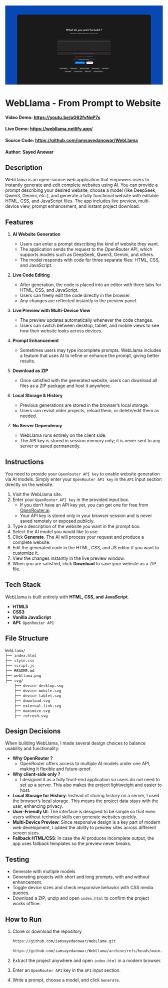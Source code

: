 ![WebLlama](https://raw.githubusercontent.com/iamsayedanowar/WebLlama/refs/heads/main/GRP.png)

# WebLlama - From Prompt to Website
#### Video Demo: https://youtu.be/pG62fvNqP7s
#### Live Demo: https://webllama.netlify.app/
#### Source Code: https://github.com/iamsayedanowar/WebLlama
#### Author: Sayed Anowar

## Description

WebLlama is an open-source web application that empowers users to instantly generate and edit complete websites using AI. You can provide a prompt describing your desired website, choose a model (like DeepSeek, Qwen3, Gemini, etc.), and generate a fully functional website with editable HTML, CSS, and JavaScript files. The app includes live preview, multi-device view, prompt enhancement, and instant project download.

## Features

1. **AI Website Generation**
   - Users can enter a prompt describing the kind of website they want.
   - The application sends the request to the OpenRouter API, which supports models such as DeepSeek, Qwen3, Gemini, and others.
   - The model responds with code for three separate files: HTML, CSS, and JavaScript.

2. **Live Code Editing**
   - After generation, the code is placed into an editor with three tabs for HTML, CSS, and JavaScript.
   - Users can freely edit the code directly in the browser.
   - Any changes are reflected instantly in the preview panel.

3. **Live Preview with Multi-Device View**
   - The preview updates automatically whenever the code changes.
   - Users can switch between desktop, tablet, and mobile views to see how their website looks across devices.

4. **Prompt Enhancement**
   - Sometimes users may type incomplete prompts. WebLlama includes a feature that uses AI to refine or enhance the prompt, giving better results.

5. **Download as ZIP**
   - Once satisfied with the generated website, users can download all files as a ZIP package and host it anywhere.

6. **Local Storage & History**
   - Previous generations are stored in the browser’s local storage.
   - Users can revisit older projects, reload them, or delete/edit them as needed.

7. **No Server Dependency**
   - WebLlama runs entirely on the client side.
   - The API key is stored in session memory only; it is never sent to any server or saved permanently.

## Instructions

You need to provide your `OpenRouter API key` to enable website generation via AI models. Simply enter your `OpenRouter API key` in the `API` input section directly on the website.

1. Visit the WebLlama site.
2. Enter your `OpenRouter API key` in the provided input box.
   - If you don’t have an API key yet, you can get one for free from [OpenRouter.ai](https://openrouter.ai/settings/keys).
   - Your API key is stored only in your browser session and is never saved remotely or exposed publicly.
3. Type a description of the website you want in the prompt box.
4. Select the AI model you would like to use.
5. Click **Generate**. The AI will process your request and produce a complete website.
6. Edit the generated code in the HTML, CSS, and JS editor if you want to customize it.
7. View the changes instantly in the live preview window.
8. When you are satisfied, click **Download** to save your website as a ZIP file.

## Tech Stack

WebLlama is built entirely with **HTML, CSS, and JavaScript**.

- **HTML5**
- **CSS3**
- **Vanilla JavaScript**
- **API:** `OpenRouter API`

## File Structure

```
WebLlama/
├── index.html
├── style.css
├── script.js
├── README.md
├── webllama.png
├── svg/
    ├── device-desktop.svg
    ├── device-mobile.svg
    ├── device-tablet.svg
    ├── download.svg
    ├── external-link.svg
    ├── maximize.svg
    ├── refresh.svg
```

## Design Decisions

When building WebLlama, I made several design choices to balance usability and functionality:

- **Why OpenRouter ?**
  - OpenRouter offers access to multiple AI models under one API, making it flexible and future-proof.
- **Why client-side only ?**
  - I designed it as a fully front-end application so users do not need to set up a server. This also makes the project lightweight and easier to host.
- **Local Storage for History**: Instead of storing history on a server, I used the browser’s local storage. This means the project data stays with the user, enhancing privacy.
- **User-Friendly UI**: The interface is designed to be simple so that even users without technical skills can generate websites quickly.
- **Multi-Device Preview**: Since responsive design is a key part of modern web development, I added the ability to preview sites across different screen sizes.
- **Fallback HTML/CSS**: In case the AI produces incomplete output, the app uses fallback templates so the preview never breaks.

## Testing

- Generate with multiple models
- Generating projects with short and long prompts, with and without enhancement.
- Toggle device sizes and check responsive behavior with CSS media queries.
- Download a ZIP; unzip and open `index.html` to confirm the project works offline.

## How to Run

1. Clone or download the repository

   ```bash
   https://github.com/iamsayedanowar/WebLlama.git
   ```
   ```bash
   https://github.com/iamsayedanowar/WebLlama/archive/refs/heads/main.zip
   ```

2. Extract the project anywhere and open `index.html` in a modern browser.
3. Enter an `OpenRouter API` key in the `API` input section.
4. Write a prompt, choose a model, and click `Generate`.
